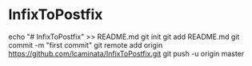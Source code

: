 # InfixToPostfix
echo "# InfixToPostfix" >> README.md
git init
git add README.md
git commit -m "first commit"
git remote add origin https://github.com/lcaminata/InfixToPostfix.git
git push -u origin master
